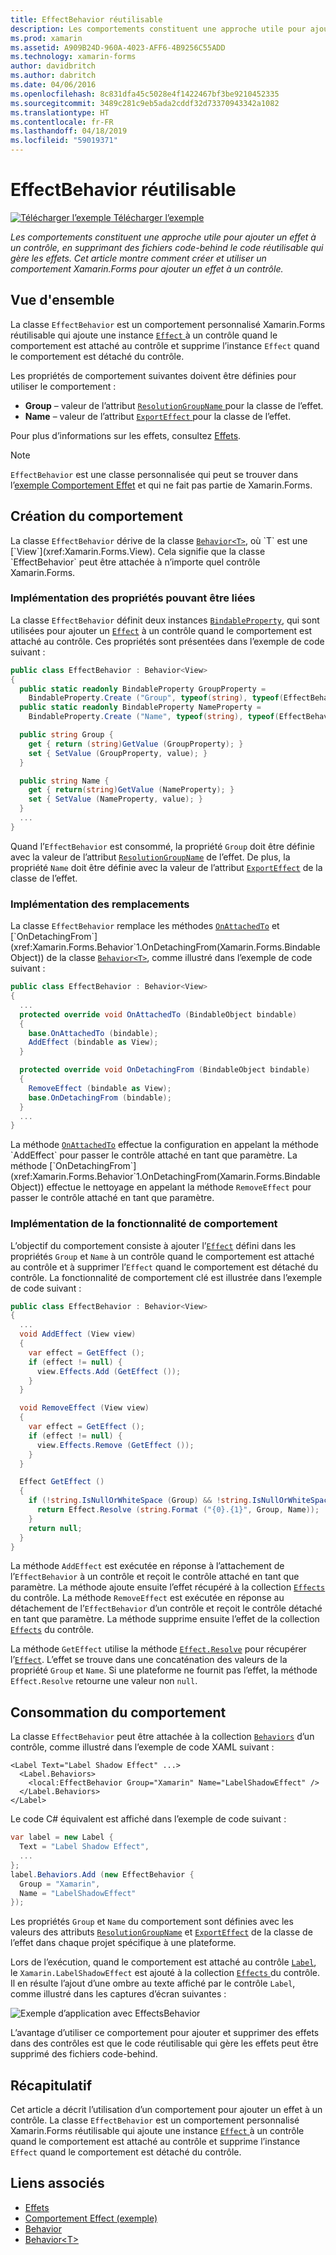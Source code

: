 ```yaml
---
title: EffectBehavior réutilisable
description: Les comportements constituent une approche utile pour ajouter un effet à un contrôle, en supprimant des fichiers code-behind le code réutilisable qui gère les effets. Cet article montre comment créer et consommer un comportement Xamarin.Forms pour ajouter un effet à un contrôle.
ms.prod: xamarin
ms.assetid: A909B24D-960A-4023-AFF6-4B9256C55ADD
ms.technology: xamarin-forms
author: davidbritch
ms.author: dabritch
ms.date: 04/06/2016
ms.openlocfilehash: 8c831dfa45c5028e4f1422467bf3be9210452335
ms.sourcegitcommit: 3489c281c9eb5ada2cddf32d73370943342a1082
ms.translationtype: HT
ms.contentlocale: fr-FR
ms.lasthandoff: 04/18/2019
ms.locfileid: "59019371"
---
```

# <a name="reusable-effectbehavior"></a>EffectBehavior réutilisable

[![Télécharger l’exemple](~/media/shared/download.png) Télécharger l’exemple](https://developer.xamarin.com/samples/xamarin-forms/behaviors/effectbehavior/)

_Les comportements constituent une approche utile pour ajouter un effet à un contrôle, en supprimant des fichiers code-behind le code réutilisable qui gère les effets. Cet article montre comment créer et utiliser un comportement Xamarin.Forms pour ajouter un effet à un contrôle._

## <a name="overview"></a>Vue d'ensemble

La classe `EffectBehavior` est un comportement personnalisé Xamarin.Forms réutilisable qui ajoute une instance [ `Effect` ](xref:Xamarin.Forms.Effect) à un contrôle quand le comportement est attaché au contrôle et supprime l’instance `Effect` quand le comportement est détaché du contrôle.

Les propriétés de comportement suivantes doivent être définies pour utiliser le comportement :

- **Group** – valeur de l’attribut [ `ResolutionGroupName` ](xref:Xamarin.Forms.ResolutionGroupNameAttribute) pour la classe de l’effet.
- **Name** – valeur de l’attribut [ `ExportEffect` ](xref:Xamarin.Forms.ExportEffectAttribute) pour la classe de l’effet.

Pour plus d’informations sur les effets, consultez [Effets](~/xamarin-forms/app-fundamentals/effects/index.md).

> [!NOTE]
> `EffectBehavior` est une classe personnalisée qui peut se trouver dans l’[exemple Comportement Effet](https://developer.xamarin.com/samples/xamarin-forms/behaviors/effectbehavior/) et qui ne fait pas partie de Xamarin.Forms.

## <a name="creating-the-behavior"></a>Création du comportement

La classe `EffectBehavior` dérive de la classe [`Behavior<T>`](xref:Xamarin.Forms.Behavior`1), où `T` est une [`View`](xref:Xamarin.Forms.View). Cela signifie que la classe `EffectBehavior` peut être attachée à n’importe quel contrôle Xamarin.Forms.

### <a name="implementing-bindable-properties"></a>Implémentation des propriétés pouvant être liées

La classe `EffectBehavior` définit deux instances [`BindableProperty`](xref:Xamarin.Forms.BindableProperty), qui sont utilisées pour ajouter un [`Effect`](xref:Xamarin.Forms.Effect) à un contrôle quand le comportement est attaché au contrôle. Ces propriétés sont présentées dans l’exemple de code suivant :

```csharp
public class EffectBehavior : Behavior<View>
{
  public static readonly BindableProperty GroupProperty =
    BindableProperty.Create ("Group", typeof(string), typeof(EffectBehavior), null);
  public static readonly BindableProperty NameProperty =
    BindableProperty.Create ("Name", typeof(string), typeof(EffectBehavior), null);

  public string Group {
    get { return (string)GetValue (GroupProperty); }
    set { SetValue (GroupProperty, value); }
  }

  public string Name {
    get { return(string)GetValue (NameProperty); }
    set { SetValue (NameProperty, value); }
  }
  ...
}
```

Quand l’`EffectBehavior` est consommé, la propriété `Group` doit être définie avec la valeur de l’attribut [`ResolutionGroupName`](xref:Xamarin.Forms.ResolutionGroupNameAttribute) de l’effet. De plus, la propriété `Name` doit être définie avec la valeur de l’attribut [`ExportEffect`](xref:Xamarin.Forms.ExportEffectAttribute) de la classe de l’effet.

### <a name="implementing-the-overrides"></a>Implémentation des remplacements

La classe `EffectBehavior` remplace les méthodes [`OnAttachedTo`](xref:Xamarin.Forms.Behavior`1.OnAttachedTo(Xamarin.Forms.BindableObject)) et [`OnDetachingFrom`](xref:Xamarin.Forms.Behavior`1.OnDetachingFrom(Xamarin.Forms.BindableObject)) de la classe [`Behavior<T>`](xref:Xamarin.Forms.Behavior`1), comme illustré dans l’exemple de code suivant :

```csharp
public class EffectBehavior : Behavior<View>
{
  ...
  protected override void OnAttachedTo (BindableObject bindable)
  {
    base.OnAttachedTo (bindable);
    AddEffect (bindable as View);
  }

  protected override void OnDetachingFrom (BindableObject bindable)
  {
    RemoveEffect (bindable as View);
    base.OnDetachingFrom (bindable);
  }
  ...
}
```

La méthode [`OnAttachedTo`](xref:Xamarin.Forms.Behavior`1.OnAttachedTo(Xamarin.Forms.BindableObject)) effectue la configuration en appelant la méthode `AddEffect` pour passer le contrôle attaché en tant que paramètre. La méthode [`OnDetachingFrom`](xref:Xamarin.Forms.Behavior`1.OnDetachingFrom(Xamarin.Forms.BindableObject)) effectue le nettoyage en appelant la méthode `RemoveEffect` pour passer le contrôle attaché en tant que paramètre.

### <a name="implementing-the-behavior-functionality"></a>Implémentation de la fonctionnalité de comportement

L’objectif du comportement consiste à ajouter l’[`Effect`](xref:Xamarin.Forms.Effect) défini dans les propriétés `Group` et `Name` à un contrôle quand le comportement est attaché au contrôle et à supprimer l’`Effect` quand le comportement est détaché du contrôle. La fonctionnalité de comportement clé est illustrée dans l’exemple de code suivant :

```csharp
public class EffectBehavior : Behavior<View>
{
  ...
  void AddEffect (View view)
  {
    var effect = GetEffect ();
    if (effect != null) {
      view.Effects.Add (GetEffect ());
    }
  }

  void RemoveEffect (View view)
  {
    var effect = GetEffect ();
    if (effect != null) {
      view.Effects.Remove (GetEffect ());
    }
  }

  Effect GetEffect ()
  {
    if (!string.IsNullOrWhiteSpace (Group) && !string.IsNullOrWhiteSpace (Name)) {
      return Effect.Resolve (string.Format ("{0}.{1}", Group, Name));
    }
    return null;
  }
}
```

La méthode `AddEffect` est exécutée en réponse à l’attachement de l’`EffectBehavior` à un contrôle et reçoit le contrôle attaché en tant que paramètre. La méthode ajoute ensuite l’effet récupéré à la collection [`Effects`](xref:Xamarin.Forms.Element.Effects) du contrôle. La méthode `RemoveEffect` est exécutée en réponse au détachement de l’`EffectBehavior` d’un contrôle et reçoit le contrôle détaché en tant que paramètre. La méthode supprime ensuite l’effet de la collection [`Effects`](xref:Xamarin.Forms.Element.Effects) du contrôle.

La méthode `GetEffect` utilise la méthode [`Effect.Resolve`](xref:Xamarin.Forms.Effect.Resolve(System.String)) pour récupérer l’[`Effect`](xref:Xamarin.Forms.Effect). L’effet se trouve dans une concaténation des valeurs de la propriété `Group` et `Name`. Si une plateforme ne fournit pas l’effet, la méthode `Effect.Resolve` retourne une valeur non `null`.

## <a name="consuming-the-behavior"></a>Consommation du comportement

La classe `EffectBehavior` peut être attachée à la collection [`Behaviors`](xref:Xamarin.Forms.VisualElement.Behaviors) d’un contrôle, comme illustré dans l’exemple de code XAML suivant :

```xaml
<Label Text="Label Shadow Effect" ...>
  <Label.Behaviors>
    <local:EffectBehavior Group="Xamarin" Name="LabelShadowEffect" />
  </Label.Behaviors>
</Label>
```

Le code C# équivalent est affiché dans l’exemple de code suivant :

```csharp
var label = new Label {
  Text = "Label Shadow Effect",
  ...
};
label.Behaviors.Add (new EffectBehavior {
  Group = "Xamarin",
  Name = "LabelShadowEffect"
});
```

Les propriétés `Group` et `Name` du comportement sont définies avec les valeurs des attributs [`ResolutionGroupName`](xref:Xamarin.Forms.ResolutionGroupNameAttribute) et [`ExportEffect`](xref:Xamarin.Forms.ExportEffectAttribute) de la classe de l’effet dans chaque projet spécifique à une plateforme.

Lors de l’exécution, quand le comportement est attaché au contrôle [`Label`](xref:Xamarin.Forms.Label), le `Xamarin.LabelShadowEffect` est ajouté à la collection [ `Effects` ](xref:Xamarin.Forms.Element.Effects) du contrôle. Il en résulte l’ajout d’une ombre au texte affiché par le contrôle `Label`, comme illustré dans les captures d’écran suivantes :

![](effect-behavior-images/screenshots.png "Exemple d’application avec EffectsBehavior")

L’avantage d’utiliser ce comportement pour ajouter et supprimer des effets dans des contrôles est que le code réutilisable qui gère les effets peut être supprimé des fichiers code-behind.

## <a name="summary"></a>Récapitulatif

Cet article a décrit l’utilisation d’un comportement pour ajouter un effet à un contrôle. La classe `EffectBehavior` est un comportement personnalisé Xamarin.Forms réutilisable qui ajoute une instance [ `Effect` ](xref:Xamarin.Forms.Effect) à un contrôle quand le comportement est attaché au contrôle et supprime l’instance `Effect` quand le comportement est détaché du contrôle.


## <a name="related-links"></a>Liens associés

- [Effets](~/xamarin-forms/app-fundamentals/effects/index.md)
- [Comportement Effect (exemple)](https://developer.xamarin.com/samples/xamarin-forms/behaviors/effectbehavior/)
- [Behavior](xref:Xamarin.Forms.Behavior)
- [Behavior&lt;T&gt;](xref:Xamarin.Forms.Behavior`1)
